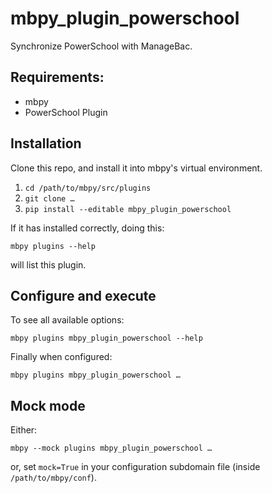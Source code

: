 # mbpy_plugin_powerschool
Synchronize PowerSchool with ManageBac.

## Requirements:

- mbpy
- PowerSchool Plugin

## Installation

Clone this repo, and install it into mbpy's virtual environment. 

1. `cd /path/to/mbpy/src/plugins`
2. `git clone …`
3. `pip install --editable mbpy_plugin_powerschool`

If it has installed correctly, doing this:

```
mbpy plugins --help
```

will list this plugin.

## Configure and execute

To see all available options:

```
mbpy plugins mbpy_plugin_powerschool --help
```

Finally when configured:

```
mbpy plugins mbpy_plugin_powerschool …
```


## Mock mode

Either:

```
mbpy --mock plugins mbpy_plugin_powerschool …
```

or, set `mock=True` in your configuration subdomain file (inside `/path/to/mbpy/conf`).
